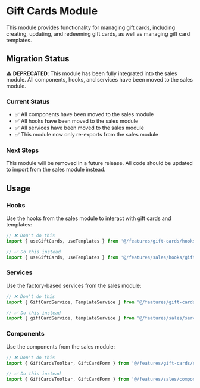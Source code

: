 # Gift Cards Module

This module provides functionality for managing gift cards, including creating, updating, and redeeming gift cards, as well as managing gift card templates.

## Migration Status

⚠️ **DEPRECATED**: This module has been fully integrated into the sales module. All components, hooks, and services have been moved to the sales module.

### Current Status

- ✅ All components have been moved to the sales module
- ✅ All hooks have been moved to the sales module
- ✅ All services have been moved to the sales module
- ✅ This module now only re-exports from the sales module

### Next Steps

This module will be removed in a future release. All code should be updated to import from the sales module instead.

## Usage

### Hooks

Use the hooks from the sales module to interact with gift cards and templates:

```typescript
// ❌ Don't do this
import { useGiftCards, useTemplates } from '@/features/gift-cards/hooks';

// ✅ Do this instead
import { useGiftCards, useTemplates } from '@/features/sales/hooks/gift-cards';
```

### Services

Use the factory-based services from the sales module:

```typescript
// ❌ Don't do this
import { GiftCardService, TemplateService } from '@/features/gift-cards/services';

// ✅ Do this instead
import { giftCardService, templateService } from '@/features/sales/services/gift-cards';
```

### Components

Use the components from the sales module:

```typescript
// ❌ Don't do this
import { GiftCardsToolbar, GiftCardForm } from '@/features/gift-cards/components';

// ✅ Do this instead
import { GiftCardsToolbar, GiftCardForm } from '@/features/sales/components/gift-cards';
```
